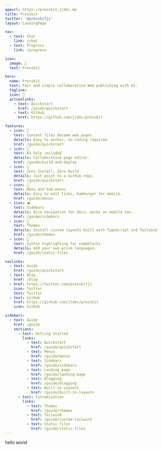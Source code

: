 ```yaml
---
appurl: https://presskit.jldec.me
title: Presskit
twitter: '@presskitjs'
layout: LandingPage

nav:
  - text: Chat
    link: /chat
  - text: Progress
    link: /progress

icon:
  image: 🍦
  text: Presskit

hero:
  name: Presskit
  text: Fast and simple collaborative Web publishing with AI.
  tagline:
  icon: 🍦
  actionlinks:
    - text: Quickstart
      href: /guide/quickstart
    - text: GitHub
      href: https://github.com/jldec/presskit

features:
  - icon: 🍏
    text: Content files become web pages
    details: Easy to author, no coding required.
    href: /guide/quickstart
  - icon: 🍇
    text: AI help included
    details: Collaborative page editor.
    href: /guide/build-and-deploy
  - icon: 🍋
    text: Zero Install, Zero Build
    details: Just point to a GitHub repo.
    href: /guide/quickstart
  - icon: 🥝
    text: Menu and Sub-menus
    details: Easy to edit links, hamburger for mobile.
    href: /guide/menus
  - icon: 🫐
    text: Sidebars
    details: Nice navigation for docs, works on mobile too.
    href: /guide/sidebars
  - icon: 🍒
    text: Themes
    details: Install custom layouts built with TypeScript and Tailwind.
    href: /guide/themes
  - icon: 🍎
    text: Syntax highlighting for codeblocks
    details: Add your own prism languages.
    href: /guide/static-files

navlinks:
  - text: Guide
    href: /guide/quickstart
  - text: Blog
    href: /blog
  - href: https://twitter.com/presskitjs
    icon: Twitter
    text: Twitter
  - text: GitHub
    href: https://github.com/jldec/presskit
    icon: GitHub

sidebars:
  - text: Guide
    href: /guide
    sections:
      - text: Getting Started
        links:
          - text: Quickstart
            href: /guide/quickstart
          - text: Menus
            href: /guide/menus
          - text: Sidebars
            href: /guide/sidebars
          - text: Landing page
            href: /guide/landing-page
          - text: Blogging
            href: /guide/blogging
          - text: Built-in Layouts
            href: /guide/built-in-layouts
      - text: Customization
        links:
          - text: Themes
            href: /guide/themes
          - text: Tailwind
            href: /guide/custom-tailwind
          - text: Static files
            href: /guide/static-files
---
```


hello world